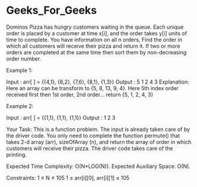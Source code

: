 # Geeks_For_Geeks

Dominos Pizza has hungry customers waiting in the queue. Each unique order is placed by a customer at time x[i], and the order takes y[i] units of time to complete.
You have information on all n orders, Find the order in which all customers will receive their pizza and return it. If two or more orders are completed at the same time then sort them by non-decreasing order number.

Example 1:

Input : arr[ ] = {{4,1}, {6,2}, {7,6}, 
                       {8,1}, {1,3}}
Output : 5 1 2 4 3
Explanation:
Here an array can be transform to 
{5, 8, 13, 9, 4}. Here 5th index order 
received first then 1st order, 2nd order...
return {5, 1, 2, 4, 3}


Example 2:

Input : arr[ ] = {{1,1}, {1,1}, {1,1}} 
Output :  1 2 3 

 

Your Task:
This is a function problem. The input is already taken care of by the driver code. You only need to complete the function permute() that takes 2-d array (arr), sizeOfArray (n), and return the array of order in which customers will receive their pizza. The driver code takes care of the printing.

Expected Time Complexity: O(N*LOG(N)).
Expected Auxiliary Space: O(N).

Constraints:
1 ≤ N ≤ 105
1 ≤ arr[i][0], arr[i][1] ≤ 105
